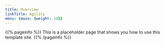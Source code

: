 ```yaml
---
title: Overview
linkTitle: Agility
menu: {main: {weight: 10}}
---
```


{{% pageinfo %}}
This is a placeholder page that shows you how to use this template site.
{{% /pageinfo %}}
